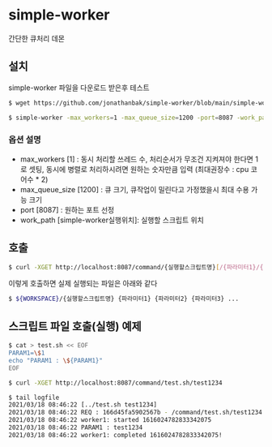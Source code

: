 # simple-worker
간단한 큐처리 데몬

## 설치
simple-worker 파일을 다운로드 받은후 테스트
```bash
$ wget https://github.com/jonathanbak/simple-worker/blob/main/simple-worker

$ simple-worker -max_workers=1 -max_queue_size=1200 -port=8087 -work_path=${WORKSPACE}
```

### 옵션 설명
  - max_workers [1] : 동시 처리할 쓰레드 수, 처리순서가 무조건 지켜져야 한다면 1로 셋팅, 동시에 병렬로 처리하시려면 원하는 숫자만큼 입력 (최대권장수 : cpu 코어수 * 2)
  - max_queue_size [1200] : 큐 크기, 큐작업이 밀린다고 가정했을시 최대 수용 가능 크기
  - port [8087] : 원하는 포트 선정
  - work_path [simple-worker실행위치]: 실행할 스크립트 위치
  
## 호출
```bash
$ curl -XGET http://localhost:8087/command/{실행할스크립트명}[/{파라미터1}/{파라미터2}/{파라미터3}...]
```
이렇게 호출하면 실제 실행되는 파일은 아래와 같다
```bash
$ ${WORKSPACE}/{실행할스크립트명} {파라미터1} {파라미터2} {파라미터3} ...
```

## 스크립트 파일 호출(실행) 예제
```bash
$ cat > test.sh << EOF
PARAM1=\$1
echo "PARAM1 : \${PARAM1}"
EOF

$ curl -XGET http://localhost:8087/command/test.sh/test1234

$ tail logfile
2021/03/18 08:46:22 [../test.sh test1234]
2021/03/18 08:46:22 REQ : 166d45fa5902567b - /command/test.sh/test1234
2021/03/18 08:46:22 worker1: started 1616024782833342075
2021/03/18 08:46:22 PARAM1 : test1234
2021/03/18 08:46:22 worker1: completed 1616024782833342075!
```

